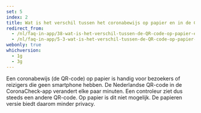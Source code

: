 ```yaml
---
set: 5
index: 2
title: Wat is het verschil tussen het coronabewijs op papier en in de CoronaCheck-app?
redirect_from: 
  - /nl/faq-in-app/38-wat-is-het-verschil-tussen-de-QR-code-op-papier-en-in-de-CoronaCheck-app
  - /nl/faq-in-app/5-3-wat-is-het-verschil-tussen-de-QR-code-op-papier-en-in-de-CoronaCheck-app
webonly: true
whichversion:
  - 1g
  - 3g
---
```

Een coronabewijs (de QR-code) op papier is handig voor bezoekers of reizigers die geen smartphone hebben. De Nederlandse QR-code in de CoronaCheck-app verandert elke paar minuten. Een controleur ziet dus steeds een andere QR-code. Op papier is dit niet mogelijk. De papieren versie biedt daarom minder privacy. 
